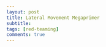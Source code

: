 ```yaml
---
layout: post
title: Lateral Movement Megaprimer
subtitle:
tags: [red-teaming]
comments: true
---
```

